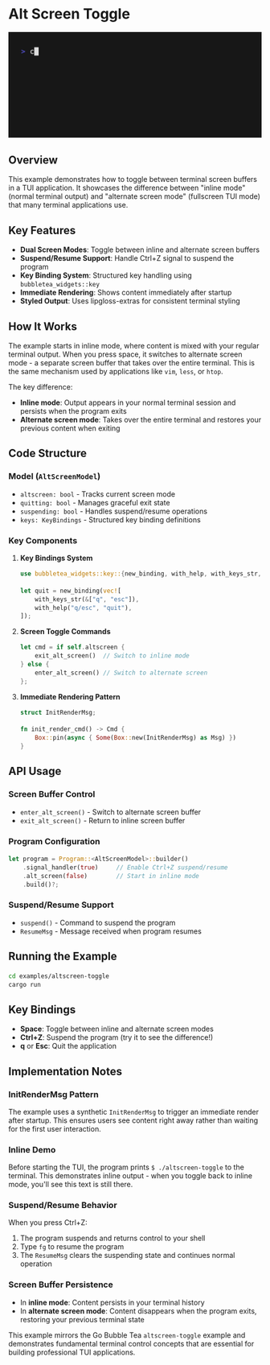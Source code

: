 # Alt Screen Toggle

<img width="1200" src="./altscreen-toggle.gif" />

## Overview

This example demonstrates how to toggle between terminal screen buffers in a TUI application. It showcases the difference between "inline mode" (normal terminal output) and "alternate screen mode" (fullscreen TUI mode) that many terminal applications use.

## Key Features

- **Dual Screen Modes**: Toggle between inline and alternate screen buffers
- **Suspend/Resume Support**: Handle Ctrl+Z signal to suspend the program
- **Key Binding System**: Structured key handling using `bubbletea_widgets::key`
- **Immediate Rendering**: Shows content immediately after startup
- **Styled Output**: Uses lipgloss-extras for consistent terminal styling

## How It Works

The example starts in inline mode, where content is mixed with your regular terminal output. When you press space, it switches to alternate screen mode - a separate screen buffer that takes over the entire terminal. This is the same mechanism used by applications like `vim`, `less`, or `htop`.

The key difference:
- **Inline mode**: Output appears in your normal terminal session and persists when the program exits
- **Alternate screen mode**: Takes over the entire terminal and restores your previous content when exiting

## Code Structure

### Model (`AltScreenModel`)
- `altscreen: bool` - Tracks current screen mode
- `quitting: bool` - Manages graceful exit state
- `suspending: bool` - Handles suspend/resume operations
- `keys: KeyBindings` - Structured key binding definitions

### Key Components

1. **Key Bindings System**
   ```rust
   use bubbletea_widgets::key::{new_binding, with_help, with_keys_str, Binding};
   
   let quit = new_binding(vec![
       with_keys_str(&["q", "esc"]),
       with_help("q/esc", "quit"),
   ]);
   ```

2. **Screen Toggle Commands**
   ```rust
   let cmd = if self.altscreen {
       exit_alt_screen()  // Switch to inline mode
   } else {
       enter_alt_screen() // Switch to alternate screen
   };
   ```

3. **Immediate Rendering Pattern**
   ```rust
   struct InitRenderMsg;
   
   fn init_render_cmd() -> Cmd {
       Box::pin(async { Some(Box::new(InitRenderMsg) as Msg) })
   }
   ```

## API Usage

### Screen Buffer Control
- `enter_alt_screen()` - Switch to alternate screen buffer
- `exit_alt_screen()` - Return to inline screen buffer

### Program Configuration
```rust
let program = Program::<AltScreenModel>::builder()
    .signal_handler(true)     // Enable Ctrl+Z suspend/resume
    .alt_screen(false)        // Start in inline mode
    .build()?;
```

### Suspend/Resume Support
- `suspend()` - Command to suspend the program
- `ResumeMsg` - Message received when program resumes

## Running the Example

```bash
cd examples/altscreen-toggle
cargo run
```

## Key Bindings

- **Space**: Toggle between inline and alternate screen modes
- **Ctrl+Z**: Suspend the program (try it to see the difference!)
- **q** or **Esc**: Quit the application

## Implementation Notes

### InitRenderMsg Pattern
The example uses a synthetic `InitRenderMsg` to trigger an immediate render after startup. This ensures users see content right away rather than waiting for the first user interaction.

### Inline Demo
Before starting the TUI, the program prints `$ ./altscreen-toggle` to the terminal. This demonstrates inline output - when you toggle back to inline mode, you'll see this text is still there.

### Suspend/Resume Behavior
When you press Ctrl+Z:
1. The program suspends and returns control to your shell
2. Type `fg` to resume the program
3. The `ResumeMsg` clears the suspending state and continues normal operation

### Screen Buffer Persistence
- In **inline mode**: Content persists in your terminal history
- In **alternate screen mode**: Content disappears when the program exits, restoring your previous terminal state

This example mirrors the Go Bubble Tea `altscreen-toggle` example and demonstrates fundamental terminal control concepts that are essential for building professional TUI applications.
